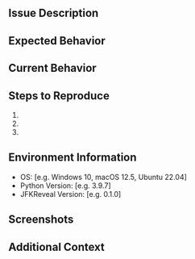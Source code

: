 ## Issue Description
<!-- Provide a clear and concise description of the issue -->

## Expected Behavior
<!-- Describe what you expected to happen -->

## Current Behavior
<!-- Describe what actually happened -->

## Steps to Reproduce
<!-- Steps to reproduce the behavior -->
1. 
2. 
3. 

## Environment Information
- OS: [e.g. Windows 10, macOS 12.5, Ubuntu 22.04]
- Python Version: [e.g. 3.9.7]
- JFKReveal Version: [e.g. 0.1.0]

## Screenshots
<!-- If applicable, add screenshots to help explain your problem -->

## Additional Context
<!-- Add any other context about the problem here -->